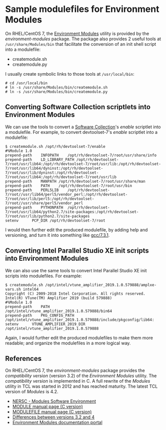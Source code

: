 # Sample modulefiles for Environment Modules

On RHEL/CentOS 7, the [Environment Modules](http://modules.sourceforge.net/)
utility is provided by the *environment-modules* package. The package also
provides 2 useful tools at `/usr/share/Modules/bin` that facilitate the
conversion of an init shell script into a modulefile:

* createmodule.sh
* createmodule.py

I usually create symbolic links to those tools at `/usr/local/bin`:

```console
# cd /usr/local/bin
# ln -s /usr/share/Modules/bin/createmodule.sh
# ln -s /usr/share/Modules/bin/createmodule.py
```

## Converting Software Collection scriptlets into Environment Modules

We can use the tools to convert a [Software Collection](https://www.softwarecollections.org/en/)'s *enable* scriptlet into a modulefile. For example,
to convert devtoolset-7's *enable* scriptlet into a modulefile:

```console
$ createmodule.sh /opt/rh/devtoolset-7/enable
#%Module 1.0
prepend-path	INFOPATH	/opt/rh/devtoolset-7/root/usr/share/info
prepend-path	LD_LIBRARY_PATH	/opt/rh/devtoolset-7/root/usr/lib64:/opt/rh/devtoolset-7/root/usr/lib:/opt/rh/devtoolset-7/root/usr/lib64/dyninst:/opt/rh/devtoolset-7/root/usr/lib/dyninst:/opt/rh/devtoolset-7/root/usr/lib64:/opt/rh/devtoolset-7/root/usr/lib
prepend-path	MANPATH	/opt/rh/devtoolset-7/root/usr/share/man
prepend-path	PATH	/opt/rh/devtoolset-7/root/usr/bin
prepend-path	PERL5LIB	/opt/rh/devtoolset-7/root//usr/lib64/perl5/vendor_perl:/opt/rh/devtoolset-7/root/usr/lib/perl5:/opt/rh/devtoolset-7/root//usr/share/perl5/vendor_perl
prepend-path	PYTHONPATH	/opt/rh/devtoolset-7/root/usr/lib64/python2.7/site-packages:/opt/rh/devtoolset-7/root/usr/lib/python2.7/site-packages
setenv		PCP_DIR	/opt/rh/devtoolset-7/root
```

I would then further edit the produced modulefile, by adding help and
versioning, and turn it into something like [gcc/7.3.1](gcc/7.3.1).

## Converting Intel Parallel Studio XE init scripts into Environment Modules

We can also use the same tools to convert Intel Parallel Studio XE init
scripts into modulefiles. For example:

```console
$ createmodule.sh /opt/intel/vtune_amplifier_2019.1.0.579888/amplxe-vars.sh intel64
Copyright (C) 2009-2018 Intel Corporation. All rights reserved.
Intel(R) VTune(TM) Amplifier 2019 (build 579888)
#%Module 1.0
prepend-path	PATH	/opt/intel/vtune_amplifier_2019.1.0.579888/bin64
prepend-path	PKG_CONFIG_PATH	/opt/intel/vtune_amplifier_2019.1.0.579888/include/pkgconfig/lib64:
setenv		VTUNE_AMPLIFIER_2019_DIR	/opt/intel/vtune_amplifier_2019.1.0.579888
```

Again, I would further edit the produced modulefiles to make them more
readable; and organize the modulefiles in a more logical way.

## References

On RHEL/CentOS 7, the *environment-modules* package provides the *compatibility version* (version 3.2) of the *Environment Modules* utility. The *compatibility version* is implemented in C. A full rewrite of the *Modules* utility in TCL was started in 2012 and has reached maturity. The latest TCL version of *Modules* is 4.2.

* [NERSC - Modules Software Environment](https://www.nersc.gov/users/software/user-environment/modules/)
* [MODULE manual page (C version)](http://modules.sourceforge.net/man/module.html)
* [MODULEFILE manual page (C version)](http://modules.sourceforge.net/man/modulefile.html)
* [Differences between versions 3.2 and 4](https://modules.readthedocs.io/en/stable/diff_v3_v4.html)
* [Environment Modules documentation portal](https://modules.readthedocs.io/en/stable/index.html)
